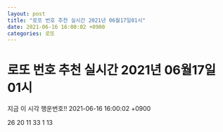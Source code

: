 ```yaml
---
layout: post
title: "로또 번호 추천 실시간 2021년 06월17일01시"
date: 2021-06-16 16:00:02 +0900
categories: 로또
---
```


# 로또 번호 추천 실시간 2021년 06월17일01시

지금 이 시각 행운번호!! 2021-06-16 16:00:02 +0900

 26  20  11  33  1  13 

